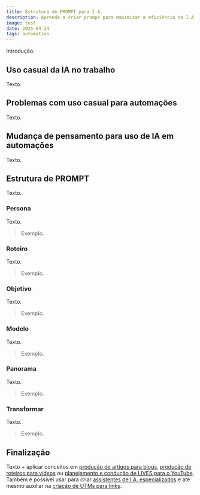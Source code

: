 ```yaml
---
title: Estrutura de PROMPT para I.A.
description: Aprenda a criar promps para maximizar a eficiência da I.A. em fluxos de trabalho e tarefas repetivias.
image: test
date: 2025-04-24
tags: automation
---
```


Introdução.

## Uso casual da IA no trabalho

Texto.

## Problemas com uso casual para automações

Texto.

## Mudança de pensamento para uso de IA em automações

Texto.

## Estrutura de PROMPT

Texto.

### Persona

Texto.

> Exemplo.

### Roteiro

Texto.

> Exemplo.

### Objetivo

Texto.

> Exemplo.

### Modelo

Texto.

> Exemplo.

### Panorama

Texto.

> Exemplo.

### Transformar

Texto.

> Exemplo.

## Finalização

Texto + aplicar conceitos em [produção de artigos para blogs](/portfolio/producao-textual-para-blog-com-ia), [produção de roteiros para vídeos](/portfolio/producao-textual-para-videos-com-ia) ou [planejamento e condução de LIVES para o YouTube](/portfolio/fluxo-para-planejamento-de-lives-webinares). Também é possível usar para criar [assistentes de I.A. especializados](/portfolio/projeto-kai) e até mesmo auxiliar na [criação de UTMs para links](/portfolio/criador-de-utms).